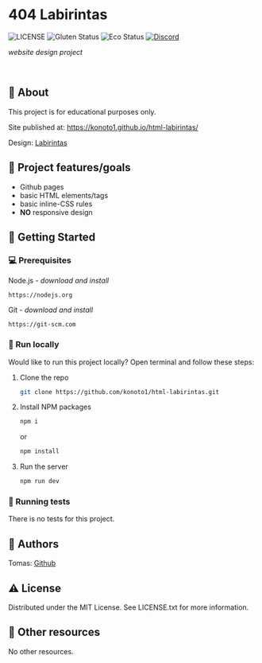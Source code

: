 # 404 Labirintas

![LICENSE](https://img.shields.io/badge/license-MIT-blue.svg?style=flat-square)
![Gluten Status](https://img.shields.io/badge/Gluten-Free-green.svg)
![Eco Status](https://img.shields.io/badge/ECO-Friendly-green.svg)
[![Discord](https://discord.com/api/guilds/571393319201144843/widget.png)](https://discord.gg/dRwW4rw)

_website design project_

<br>

## 🌟 About

This project is for educational purposes only.

Site published at: https://konoto1.github.io/html-labirintas/

Design: [Labirintas](https://dribbble.com/shots/2537184-Day-008-404-Page-Daily-UI)

## 🎯 Project features/goals

-   Github pages
-   basic HTML elements/tags
-   basic inline-CSS rules
-   **NO** responsive design

## 🧰 Getting Started

### 💻 Prerequisites

Node.js - _download and install_

```
https://nodejs.org
```

Git - _download and install_

```
https://git-scm.com
```

### 🏃 Run locally

Would like to run this project locally? Open terminal and follow these steps:

1. Clone the repo
    ```sh
    git clone https://github.com/konoto1/html-labirintas.git
    ```
2. Install NPM packages
    ```sh
    npm i
    ```
    or
    ```sh
    npm install
    ```
3. Run the server
    ```sh
    npm run dev
    ```

### 🧪 Running tests

There is no tests for this project.

## 🎅 Authors

Tomas: [Github](https://github.com/konoto1)

## ⚠️ License

Distributed under the MIT License. See LICENSE.txt for more information.

## 🔗 Other resources

No other resources.
